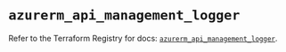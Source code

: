 # `azurerm_api_management_logger`

Refer to the Terraform Registry for docs: [`azurerm_api_management_logger`](https://registry.terraform.io/providers/hashicorp/azurerm/4.46.0/docs/resources/api_management_logger).
